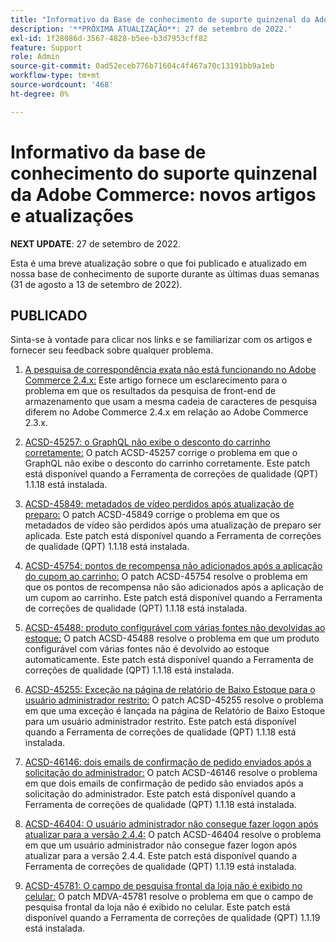 ```yaml
---
title: "Informativo da Base de conhecimento de suporte quinzenal da Adobe Commerce: novos artigos e atualizações"
description: '**PRÓXIMA ATUALIZAÇÃO**: 27 de setembro de 2022.'
exl-id: 1f28086d-3567-4828-b5ee-b3d7953cff82
feature: Support
role: Admin
source-git-commit: 0ad52eceb776b71604c4f467a70c13191bb9a1eb
workflow-type: tm+mt
source-wordcount: '468'
ht-degree: 0%

---
```


# Informativo da base de conhecimento do suporte quinzenal da Adobe Commerce: novos artigos e atualizações

**NEXT UPDATE**: 27 de setembro de 2022.

Esta é uma breve atualização sobre o que foi publicado e atualizado em nossa base de conhecimento de suporte durante as últimas duas semanas (31 de agosto a 13 de setembro de 2022).

## PUBLICADO

Sinta-se à vontade para clicar nos links e se familiarizar com os artigos e fornecer seu feedback sobre qualquer problema.

1. [A pesquisa de correspondência exata não está funcionando no Adobe Commerce 2.4.x:](/help/troubleshooting/miscellaneous/exact-match-search-for-product-not-working-in-adobe-commerce.md) Este artigo fornece um esclarecimento para o problema em que os resultados da pesquisa de front-end de armazenamento que usam a mesma cadeia de caracteres de pesquisa diferem no Adobe Commerce 2.4.x em relação ao Adobe Commerce 2.3.x.

1. [ACSD-45257: o GraphQL não exibe o desconto do carrinho corretamente:](/help/support-tools/patches-available-in-qpt-tool/v1-1-18/acsd-45257-graphql-doesnt-display-cart-discount-correctly.md) O patch ACSD-45257 corrige o problema em que o GraphQL não exibe o desconto do carrinho corretamente. Este patch está disponível quando a Ferramenta de correções de qualidade (QPT) 1.1.18 está instalada.

1. [ACSD-45849: metadados de vídeo perdidos após atualização de preparo:](/help/support-tools/patches-available-in-qpt-tool/v1-1-18/acsd-45849-video-metadata-lost-after-staging-update.md) O patch ACSD-45849 corrige o problema em que os metadados de vídeo são perdidos após uma atualização de preparo ser aplicada. Este patch está disponível quando a Ferramenta de correções de qualidade (QPT) 1.1.18 está instalada.

1. [ACSD-45754: pontos de recompensa não adicionados após a aplicação do cupom ao carrinho:](https://experienceleague.adobe.com/docs/commerce-knowledge-base/kb/support-tools/patches/acsd-45754-reward-points-not-added-after-applying-coupon-to-the-cart.html) O patch ACSD-45754 resolve o problema em que os pontos de recompensa não são adicionados após a aplicação de um cupom ao carrinho. Este patch está disponível quando a Ferramenta de correções de qualidade (QPT) 1.1.18 está instalada.

1. [ACSD-45488: produto configurável com várias fontes não devolvidas ao estoque:](/help/support-tools/patches-available-in-qpt-tool/v1-1-18/acsd-45488-configurable-product-with-multiple-sources-not-returned-to-in-stock.md) O patch ACSD-45488 resolve o problema em que um produto configurável com várias fontes não é devolvido ao estoque automaticamente. Este patch está disponível quando a Ferramenta de correções de qualidade (QPT) 1.1.18 está instalada.

1. [ACSD-45255: Exceção na página de relatório de Baixo Estoque para o usuário administrador restrito:](/help/support-tools/patches-available-in-qpt-tool/v1-1-18/acsd-45255-exception-on-low-stock-report-page-for-restricted-admin-user.md) O patch ACSD-45255 resolve o problema em que uma exceção é lançada na página de Relatório de Baixo Estoque para um usuário administrador restrito. Este patch está disponível quando a Ferramenta de correções de qualidade (QPT) 1.1.18 está instalada.

1. [ACSD-46146: dois emails de confirmação de pedido enviados após a solicitação do administrador:](/help/support-tools/patches-available-in-qpt-tool/v1-1-18/acsd-46146-two-order-confirmation-emails-are-sent-after-placing-order-from-admin.md) O patch ACSD-46146 resolve o problema em que dois emails de confirmação de pedido são enviados após a solicitação do administrador. Este patch está disponível quando a Ferramenta de correções de qualidade (QPT) 1.1.18 está instalada.

1. [ACSD-46404: O usuário administrador não consegue fazer logon após atualizar para a versão 2.4.4:](/help/support-tools/patches-available-in-qpt-tool/v1-1-19/acsd-46404-admin-user-cannot-log-in-after-upgrading-to-2-4-4.md) O patch ACSD-46404 resolve o problema em que um usuário administrador não consegue fazer logon após atualizar para a versão 2.4.4. Este patch está disponível quando a Ferramenta de correções de qualidade (QPT) 1.1.19 está instalada.

1. [ACSD-45781: O campo de pesquisa frontal da loja não é exibido no celular:](/help/support-tools/patches-available-in-qpt-tool/v1-1-19/acsd-45781-store-front-search-field-not-displayed-on-mobile.md) O patch MDVA-45781 resolve o problema em que o campo de pesquisa frontal da loja não é exibido no celular. Este patch está disponível quando a Ferramenta de correções de qualidade (QPT) 1.1.19 está instalada.
